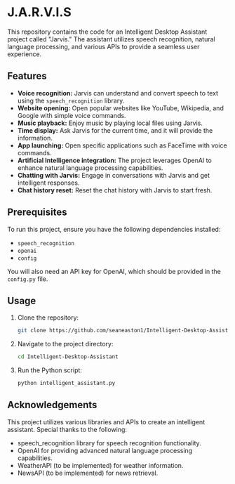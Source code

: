 # J.A.R.V.I.S

This repository contains the code for an Intelligent Desktop Assistant project called "Jarvis." The assistant utilizes speech recognition, natural language processing, and various APIs to provide a seamless user experience.

## Features

- **Voice recognition:** Jarvis can understand and convert speech to text using the `speech_recognition` library.
- **Website opening:** Open popular websites like YouTube, Wikipedia, and Google with simple voice commands.
- **Music playback:** Enjoy music by playing local files using Jarvis.
- **Time display:** Ask Jarvis for the current time, and it will provide the information.
- **App launching:** Open specific applications such as FaceTime with voice commands.
- **Artificial Intelligence integration:** The project leverages OpenAI to enhance natural language processing capabilities.
- **Chatting with Jarvis:** Engage in conversations with Jarvis and get intelligent responses.
- **Chat history reset:** Reset the chat history with Jarvis to start fresh.

## Prerequisites

To run this project, ensure you have the following dependencies installed:

- `speech_recognition`
- `openai`
- `config`

You will also need an API key for OpenAI, which should be provided in the `config.py` file.

## Usage

1. Clone the repository:

   ```bash
   git clone https://github.com/seaneaston1/Intelligent-Desktop-Assistant.git

1. Navigate to the project directory:

   ```bash
   cd Intelligent-Desktop-Assistant

1. Run the Python script:

   ```bash
   python intelligent_assistant.py

## Acknowledgements

This project utilizes various libraries and APIs to create an intelligent assistant. Special thanks to the following:

- speech_recognition library for speech recognition functionality.
- OpenAI for providing advanced natural language processing capabilities.
- WeatherAPI (to be implemented) for weather information.
- NewsAPI (to be implemented) for news retrieval.
